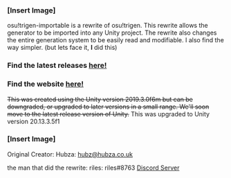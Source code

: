 ### [Insert Image]

osu!trigen-importable is a rewrite of osu!trigen.
This rewrite allows the generator to be imported into any Unity project.
The rewrite also changes the entire generation system to be easily read and modifiable.
I also find the way simpler. (but lets face it, **I** did this)

### Find the latest releases [here!](https://github.com/rile-s/osu-trigen/releases/latest)

### Find the website [here!](https://eclipsed.hubza.co.uk/programs/osutrigen)

~~This was created using the Unity version 2019.3.0f6m but can be downgraded, or upgraded to later versions in a small range. We'll soon move to the latest release version of Unity.~~
This was upgraded to Unity version 20.13.3.5f1

### [Insert Image]

Original Creator:
Hubza: hubz@hubza.co.uk

the man that did the rewrite:
riles: riles#8763
[Discord Server](https://discord.gg/jggZHYp)

